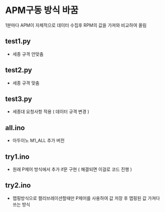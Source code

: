 # APM구동 방식 바꿈
1분마다 APM이 자체적으로 데이터 수집후 RPM의 값을 가져와 비교하여 올림

## test1.py
- 세종 규격 안맞춤

## test2.py
- 세종 규격 맞춤

## test3.py
- 세종대 요청사항 적용 ( 데이터 규격 변경 )

## all.ino
- 아두이노 M1_ALL 추가 버전

## try1.ino
- 원래 P제어 방식에서 추가 if문 구현 ( 해결되면 이걸로 코드 진행 )

## try2.ino
- 맵핑방식으로 캘리브레이션할때만 P제어를 사용하여 값 저장 후 맵핑된 값 가져다 쓰는 방식
